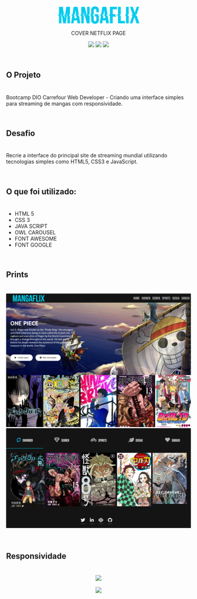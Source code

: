<p align="center">
  <img src="img/logo.png" allign="center"/>
</p>


<p align="center">
COVER NETFLIX PAGE
</p>

<p align="center">
<img src="https://img.shields.io/badge/HTML5-E34F26?style=for-the-badge&logo=html5&logoColor=white">
<img src="https://img.shields.io/badge/CSS3-1572B6?style=for-the-badge&logo=css3&logoColor=white">
<img src="https://img.shields.io/badge/JavaScript-323330?style=for-the-badge&logo=javascript&logoColor=F7DF1E">
</p>


<br>

## O Projeto
#
Bootcamp DIO Carrefour Web Developer - Criando uma interface simples para streaming de mangas com responsividade.

<br>

## Desafio
#
Recrie a interface do principal site de streaming mundial utilizando tecnologias simples como HTML5, CSS3 e JavaScript. 

<br>

## O que foi utilizado:
#
  * HTML 5
  * CSS 3
  * JAVA SCRIPT
  * OWL CAROUSEL
  * FONT AWESOME
  * FONT GOOGLE

<br>

## Prints
#

<p align="center">
  <img src="img/prt-01.png"/>
   <img src="img/prt-02.png"/>
</p>

<br>

## Responsividade
#

<p align="center">
  <img src="img/mangaflix-site.gif"/>
</p>

<p align="center">
  <img src="img/mangaflix-site-responsivo.gif"/>
</p>

